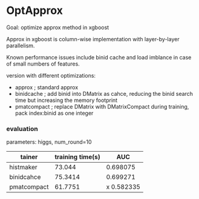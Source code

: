 OptApprox
=============

Goal: optimize approx method in xgboost

Approx in xgboost is column-wise implementation with layer-by-layer parallelism.

Known performance issues include binid cache and load imblance in case of small numbers of features.

version with different optimizations:

+ approx        ; standard approx
+ binidcache    ; add binid into DMatrix as cahce, reducing the binid search time but increasing the memory footprint
+ pmatcompact   ; replace DMatrix with DMatrixCompact during training, pack index:binid as one integer


### evaluation

parameters: higgs, num_round=10

tainer          |     training time(s)     | AUC
----              |     ----------               |    ----------
histmaker       |     73.044              | 0.698075 
binidcahce     |    75.3414              | 0.699271
pmatcompact|     61.7751               |  x 0.582335
